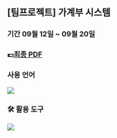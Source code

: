 ## [팀프로젝트] 가계부 시스템

### 기간 09월 12일 ~ 09월 20일 

### 💷[최종 PDF](https://github.com/Hyno2/C-project/blob/main/PPT/C%20%EA%B0%80%EA%B3%84%EB%B6%80%20%EC%9D%B4%ED%98%84%EC%98%A4.pdf)

### 사용 언어
<img src="https://img.shields.io/badge/c-A8B9CC?style=for-the-badge&#x26;logo=c&logoColor=white"/></a> 

### 🛠 활용 도구
<img src="https://img.shields.io/badge/visualstudio-5C2D91?style=for-the-badge&#x26;logo=visualstudio&logoColor=white"/></a>



